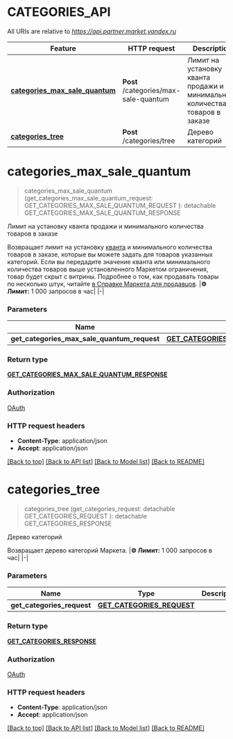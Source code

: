 # CATEGORIES_API

All URIs are relative to *https://api.partner.market.yandex.ru*

Feature | HTTP request | Description
------------- | ------------- | -------------
[**categories_max_sale_quantum**](CATEGORIES_API.md#categories_max_sale_quantum) | **Post** /categories/max-sale-quantum | Лимит на установку кванта продажи и минимального количества товаров в заказе
[**categories_tree**](CATEGORIES_API.md#categories_tree) | **Post** /categories/tree | Дерево категорий


# **categories_max_sale_quantum**
> categories_max_sale_quantum (get_categories_max_sale_quantum_request: GET_CATEGORIES_MAX_SALE_QUANTUM_REQUEST ): detachable GET_CATEGORIES_MAX_SALE_QUANTUM_RESPONSE


Лимит на установку кванта продажи и минимального количества товаров в заказе

Возвращает лимит на установку [кванта](*quantum) и минимального количества товаров в заказе, которые вы можете задать для товаров указанных категорий.  Если вы передадите значение кванта или минимального количества товаров выше установленного Маркетом ограничения, товар будет скрыт с витрины.  Подробнее о том, как продавать товары по несколько штук, читайте [в Справке Маркета для продавцов](https://yandex.ru/support2/marketplace/ru/assortment/fields/quantum).  |**⚙️ Лимит:** 1 000 запросов в час| |-| 


### Parameters

Name | Type | Description  | Notes
------------- | ------------- | ------------- | -------------
 **get_categories_max_sale_quantum_request** | [**GET_CATEGORIES_MAX_SALE_QUANTUM_REQUEST**](GET_CATEGORIES_MAX_SALE_QUANTUM_REQUEST.md)|  | 

### Return type

[**GET_CATEGORIES_MAX_SALE_QUANTUM_RESPONSE**](GetCategoriesMaxSaleQuantumResponse.md)

### Authorization

[OAuth](../README.md#OAuth)

### HTTP request headers

 - **Content-Type**: application/json
 - **Accept**: application/json

[[Back to top]](#) [[Back to API list]](../README.md#documentation-for-api-endpoints) [[Back to Model list]](../README.md#documentation-for-models) [[Back to README]](../README.md)

# **categories_tree**
> categories_tree (get_categories_request:  detachable GET_CATEGORIES_REQUEST ): detachable GET_CATEGORIES_RESPONSE


Дерево категорий

Возвращает дерево категорий Маркета.  |**⚙️ Лимит:** 1 000 запросов в час| |-| 


### Parameters

Name | Type | Description  | Notes
------------- | ------------- | ------------- | -------------
 **get_categories_request** | [**GET_CATEGORIES_REQUEST**](GET_CATEGORIES_REQUEST.md)|  | [optional] 

### Return type

[**GET_CATEGORIES_RESPONSE**](GetCategoriesResponse.md)

### Authorization

[OAuth](../README.md#OAuth)

### HTTP request headers

 - **Content-Type**: application/json
 - **Accept**: application/json

[[Back to top]](#) [[Back to API list]](../README.md#documentation-for-api-endpoints) [[Back to Model list]](../README.md#documentation-for-models) [[Back to README]](../README.md)

